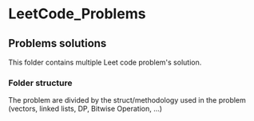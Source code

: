 # LeetCode_Problems

## Problems solutions
This folder contains multiple Leet code problem's solution.

### Folder structure
The problem are divided by the struct/methodology used in the problem (vectors, linked lists, DP, Bitwise Operation, ...)
